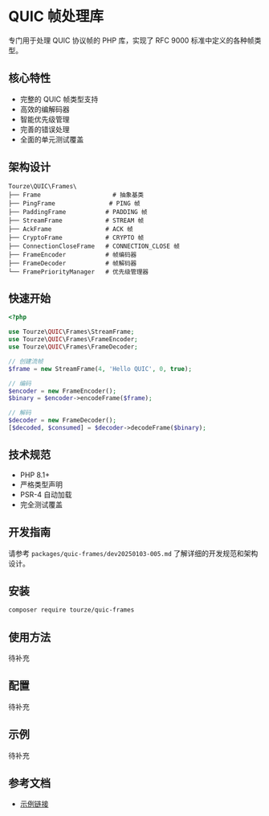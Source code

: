 # QUIC 帧处理库

专门用于处理 QUIC 协议帧的 PHP 库，实现了 RFC 9000 标准中定义的各种帧类型。

## 核心特性

- 完整的 QUIC 帧类型支持
- 高效的编解码器
- 智能优先级管理
- 完善的错误处理
- 全面的单元测试覆盖

## 架构设计

```
Tourze\QUIC\Frames\
├── Frame                    # 抽象基类
├── PingFrame               # PING 帧
├── PaddingFrame           # PADDING 帧
├── StreamFrame            # STREAM 帧
├── AckFrame               # ACK 帧
├── CryptoFrame            # CRYPTO 帧
├── ConnectionCloseFrame   # CONNECTION_CLOSE 帧
├── FrameEncoder           # 帧编码器
├── FrameDecoder           # 帧解码器
└── FramePriorityManager   # 优先级管理器
```

## 快速开始

```php
<?php

use Tourze\QUIC\Frames\StreamFrame;
use Tourze\QUIC\Frames\FrameEncoder;
use Tourze\QUIC\Frames\FrameDecoder;

// 创建流帧
$frame = new StreamFrame(4, 'Hello QUIC', 0, true);

// 编码
$encoder = new FrameEncoder();
$binary = $encoder->encodeFrame($frame);

// 解码
$decoder = new FrameDecoder();
[$decoded, $consumed] = $decoder->decodeFrame($binary);
```

## 技术规范

- PHP 8.1+
- 严格类型声明
- PSR-4 自动加载
- 完全测试覆盖

## 开发指南

请参考 `packages/quic-frames/dev20250103-005.md` 了解详细的开发规范和架构设计。

## 安装

```bash
composer require tourze/quic-frames
```

## 使用方法

待补充

## 配置

待补充

## 示例

待补充

## 参考文档

- [示例链接](https://example.com)
